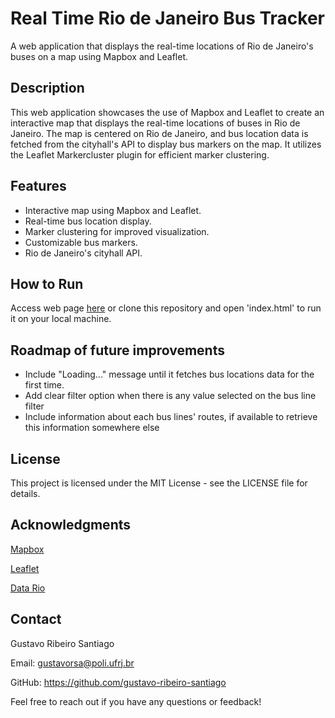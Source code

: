 # Real Time Rio de Janeiro Bus Tracker

A web application that displays the real-time locations of Rio de Janeiro's buses on a map using Mapbox and Leaflet.

## Description

This web application showcases the use of Mapbox and Leaflet to create an interactive map that displays the real-time locations of buses in Rio de Janeiro. The map is centered on Rio de Janeiro, and bus location data is fetched from the cityhall's API to display bus markers on the map. It utilizes the Leaflet Markercluster plugin for efficient marker clustering.

## Features

- Interactive map using Mapbox and Leaflet.
- Real-time bus location display.
- Marker clustering for improved visualization.
- Customizable bus markers.
- Rio de Janeiro's cityhall API.

## How to Run

Access web page [here](gustavo-ribeiro-santiago.github.io/real-time-bus-tracker-rj) or clone this repository and open 'index.html' to run it on your local machine.

## Roadmap of future improvements

- Include "Loading..." message until it fetches bus locations data for the first time.
- Add clear filter option when there is any value selected on the bus line filter
- Include information about each bus lines' routes, if available to retrieve this information somewhere else

## License

This project is licensed under the MIT License - see the LICENSE file for details.

## Acknowledgments

[Mapbox](https://www.mapbox.com/)

[Leaflet](https://leafletjs.com/)

[Data Rio](https://www.data.rio/)

## Contact
Gustavo Ribeiro Santiago

Email: gustavorsa@poli.ufrj.br

GitHub: https://github.com/gustavo-ribeiro-santiago

Feel free to reach out if you have any questions or feedback!
